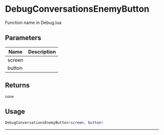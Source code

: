 # DebugConversationsEnemyButton

Function name in Debug.lua

## Parameters

| Name   | Description |
| ------ | ----------- |
| screen |             |
| button |             |

## Returns

`none`

## Usage

```lua
DebugConversationsEnemyButton(screen, button)
```

---

